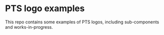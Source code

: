 # PTS logo examples

This repo contains some examples of PTS logos, including sub-components
and works-in-progress.

